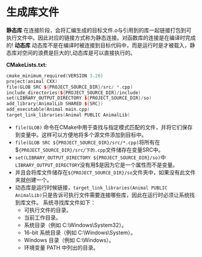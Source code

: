 # 生成库文件
**静态库**
在连接阶段，会将汇编生成的目标文件.o与引用到的库一起链接打包到可执行文件中。因此对应的链接方式称为静态连接。对函数库的连接是在编译时完成的!
**动态库**
动态库不是在编译时被连接到目标代码中，而是运行时是才被载入，静态库对空间的浪费是巨大的!,动态库是可以直接执行的。

**CMakeLists.txt:**
```cpp
cmake_minimum_required(VERSION 3.20)
project(animal CXX)
file(GLOB SRC ${PROJECT_SOURCE_DIR}/src/ *.cpp)
include_directories(${PROJECT_SOURCE_DIR}/include)
set(LIBRARY_OUTPUT_DIRECTORY ${PROJECT_SOURCE_DIR}/so)
add_library(AnimalLib SHARED ${SRC})
add_executable(Animal main.cpp)
target_link_libraries(Animal PUBLIC AnimalLib)
```
* `file(GLOB)` 命令在CMake中用于查找与指定模式匹配的文件，并将它们保存到变量中。这样可以方便地将多个源文件添加到目标中。
* `file(GLOB SRC ${PROJECT_SOURCE_DIR}/src/*.cpp)`将所有在$`{PROJECT_SOURCE_DIR}/src/下的.cpp`文件储存在变量SRC中。
* `set(LIBRARY_OUTPUT_DIRECTORY ${PROJECT_SOURCE_DIR}/so)`中`LIBRARY_OUTPUT_DIRECTORY`没有用$是因为它是一个属性而不是变量。
* 并且会将库文件储存在`${PROJECT_SOURCE_DIR}/so`文件夹中，如果没有此文件夹就创建一个。
* 动态库是运行时候链接，`target_link_libraries(Animal PUBLIC AnimalLib)`只是告诉可执行文件需要连接哪些库，因此在运行时必须让系统找到库文件。
  系统寻找库文件如下：
    * 可执行文件的目录。
    * 当前工作目录。
    * 系统目录（例如 C:\Windows\System32）。
    * 16-bit 系统目录（例如 C:\Windows\System）。
    * Windows 目录（例如 C:\Windows）。
    * 环境变量 PATH 中列出的目录。
